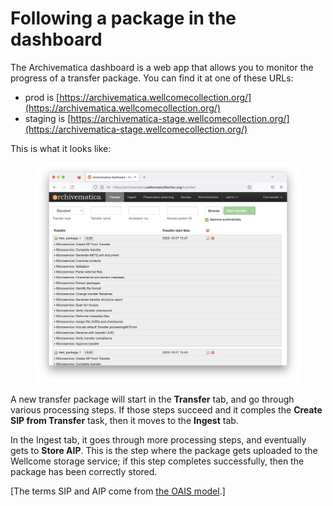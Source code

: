 # Following a package in the dashboard

The Archivematica dashboard is a web app that allows you to monitor the progress of a transfer package. You can find it at one of these URLs:

* prod is [https://archivematica.wellcomecollection.org/](https://archivematica.wellcomecollection.org/)
* staging is [https://archivematica-stage.wellcomecollection.org/](https://archivematica-stage.wellcomecollection.org/)

This is what it looks like:

<figure><img src="../.gitbook/assets/Screenshot 2022-11-02 at 19.05.14.png" alt=""><figcaption></figcaption></figure>

A new transfer package will start in the **Transfer** tab, and go through various processing steps. If those steps succeed and it comples the **Create SIP from Transfer** task, then it moves to the **Ingest** tab.

In the Ingest tab, it goes through more processing steps, and eventually gets to **Store AIP**. This is the step where the package gets uploaded to the Wellcome storage service; if this step completes successfully, then the package has been correctly stored.

\[The terms SIP and AIP come from [the OAIS model](https://en.wikipedia.org/wiki/Open\_Archival\_Information\_System).]
